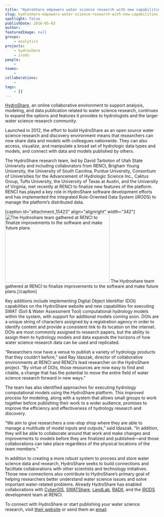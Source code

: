 ```yaml
---
title: "HydroShare empowers water science research with new capabilities"
slug: hydroshare-empowers-water-science-research-with-new-capabilities
spotlight: false
publishDate: 2016-05-03
author: 
featuredImage: null
groups:
    - analytics
projects:
    - hydroshare
    - irods 
people:
    - 
teams: 
    - 
collaborations:
    - 
tags:
    - []
---
```

<a href="https://www.hydroshare.org/" target="_blank">HydroShare</a>, an online collaborative environment to support analysis, modeling, and data publication related to water science research, continues to expand the options and features it provides to hydrologists and the larger water science research community.

Launched in 2012, the effort to build HydroShare as an open source water science research and discovery environment means that researchers can now share data and models with colleagues nationwide. They can also access, visualize, and manipulate a broad set of hydrologic data types and models, and connect with data and models published by others.

<!--more-->

The HydroShare research team, led by David Tarboton of Utah State University and including collaborators from RENCI, Brigham Young University, the University of South Carolina, Purdue University, Consortium of Universities for the Advancement of Hydrologic Science Inc., Caktus Group, Tufts University, the University of Texas at Austin, and the University of Virginia, met recently at RENCI to finalize new features of the platform. RENCI has played a key role in HydroShare software development efforts and has implemented the integrated Rule-Oriented Data System (iRODS) to manage the platform’s distributed data.

[caption id="attachment_15423" align="alignright" width="342"]<a href="http://renci.org/wp-content/uploads/2016/05/group_large.jpg"><img class=" wp-image-15423" src="http://renci.org/wp-content/uploads/2016/05/group_large-1024x670.jpg" alt="The Hydroshare team gathered at RENCI to finalize improvements to the software and make future plans." width="342" height="224" /></a> The Hydroshare team gathered at RENCI to finalize improvements to the software and make future plans.[/caption]

Key additions include implementing Digital Object Identifier (DOI) capabilities on the HydroShare website and new capabilities for executing SWAT (Soil &amp; Water Assessment Tool) computational hydrology models within the system, with support for additional models coming soon. DOIs are a unique string of characters assigned by a registration agency in order to identify content and provide a consistent link to its location on the internet. DOIs are most commonly assigned to research papers, but the ability to assign them to hydrology models and data expands the horizons of how water science research data can be used and replicated.

“Researchers now have a venue to publish a variety of hydrology products that they couldn’t before,” said Ray Idaszak, director of collaborative environments at RENCI and RENCI’s lead researcher on the HydroShare project. “By virtue of DOIs, those resources are now easy to find and citable, a change that has the potential to move the entire field of water science research forward in new ways.”

The team has also identified approaches for executing hydrology computational models using the HydroShare platform. This improved process for modeling, along with a system that allows small groups to work together before publishing their work to a wider audience, promises to improve the efficiency and effectiveness of hydrology research and discovery.

“We aim to give researchers a one-stop shop where they are able to manage a multitude of model inputs and outputs,” said Idaszak. “In addition, they will be able to collaborate around that work and make changes and improvements to models before they are finalized and published—and those collaborations can take place regardless of the physical locations of the team members.”

In addition to creating a more robust system to process and store water science data and research, HydroShare seeks to build connections and facilitate collaborations with other scientists and technology initiatives. Those new connections also contribute to HydroShare’s primary goal of helping researchers better understand water science issues and solve important water-related problems. Already HydroShare has enabled collaborations with <a href="http://cybergis.cigi.uiuc.edu/cyberGISwiki/doku.php" target="_blank">CyberGIS</a>, <a href="https://mygeohub.org/groups/water-hub" target="_blank">SWATShare</a>, <a href="http://landlab.github.io/#/" target="_blank">LandLab</a>, <a href="http://renci.org/radii/" target="_blank">RADII</a>, and the <a href="http://irods.org/" target="_blank">iRODS</a> development team at RENCI.

To connect with HydroShare or start publishing your water science research, visit <a href="https://www.hydroshare.org/" target="_blank">their website</a> or send them an <a href="mailto:support@hydroshare.org" target="_blank">email</a>.
